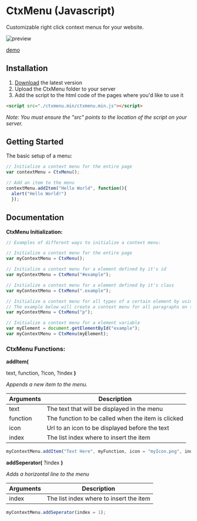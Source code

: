 # CtxMenu (Javascript)
Customizable right click context menus for your website.

![preview](https://i.imgur.com/SaBFHEy.png)

[demo](https://nilssoderman.com/code/ctxmenu)

## Installation


1. [Download](https://github.com/nils-soderman/CtxMenu-Javascript/releases) the latest version
2. Upload the CtxMenu folder to your server
3. Add the script to the html code of the pages where you'd like to use it 

```html
<script src="./ctxmenu.min/ctxmenu.min.js"></script>
```
_Note: You must ensure the "src" points to the location of the script on your server._

## Getting Started
The basic setup of a menu:
```javascript
// Initialize a context menu for the entire page
var contextMenu = CtxMenu();

// Add an item to the menu
contextMenu.addItem("Hello World", function(){
  alert("Hello World!")
  });
```

## Documentation

**CtxMenu Initialization:**
```javascript
// Examples of different ways to initialize a context menu:

// Initialize a context menu for the entire page
var myContextMenu = CtxMenu();

// Initialize a context menu for a element defined by it's id
var myContextMenu = CtxMenu("#example");

// Initialize a context menu for a element defined by it's class
var myContextMenu = CtxMenu(".example");

// Initialize a context menu for all types of a certain element by using a nodeName
// The example below will create a context menu for all paragraphs on the page (<p></p>)
var myContextMenu = CtxMenu("p");

// Initialize a context menu for a element variable
var myElement = document.getElementById("example");
var myContextMenu = CtxMenu(myElement);
```

### CtxMenu Functions:

**addItem(**

text, function, ?icon, ?index **)**

_Appends a new item to the menu._

| Arguments | Description |
| --- | --- |
| text | The text that will be displayed in the menu |
| function | The function to be called when the item is clicked |
| icon | Url to an icon to be displayed before the text |
| index | The list index where to insert the item |

```javascript
myContextMenu.addItem("Text Here", myFunction, icon = "myIcon.png", index = 0);
```



**addSeperator(**
?index **)**

_Adds a horizontal line to the menu_

| Arguments | Description |
| --- | --- |
| index | The list index where to insert the item |

```javascript
myContextMenu.addSeperator(index = 1);
```
